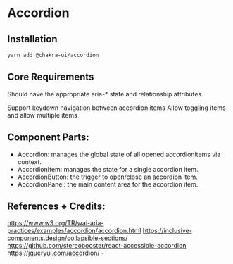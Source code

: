 # Accordion

## Installation

```sh
yarn add @chakra-ui/accordion
```

## Core Requirements

Should have the appropriate aria-\* state and relationship attributes.

Support keydown navigation between accordion items Allow toggling items and
allow multiple items

## Component Parts:

- Accordion: manages the global state of all opened accordionitems via context.
- AccordionItem: manages the state for a single accordion item.
- AccordionButton: the trigger to open/close an accordion item.
- AccordionPanel: the main content area for the accordion item.

## References + Credits:

https://www.w3.org/TR/wai-aria-practices/examples/accordion/accordion.html
https://inclusive-components.design/collapsible-sections/
https://github.com/stereobooster/react-accessible-accordion
https://jqueryui.com/accordion/ -
